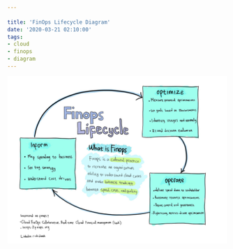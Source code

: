 ```yaml
---

title: 'FinOps Lifecycle Diagram'
date: '2020-03-21 02:10:00'
tags:
- cloud
- finops
- diagram
---
```


![FinOps Lifecycle](/img/2020-03-21-finops.lifecycle.jpg)
